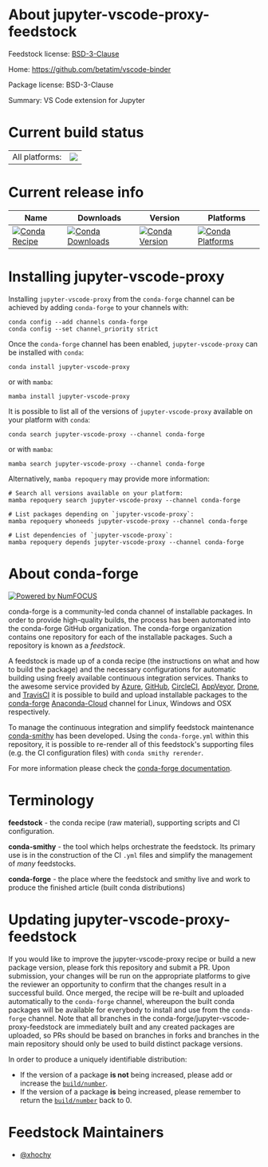 About jupyter-vscode-proxy-feedstock
====================================

Feedstock license: [BSD-3-Clause](https://github.com/conda-forge/jupyter-vscode-proxy-feedstock/blob/main/LICENSE.txt)

Home: https://github.com/betatim/vscode-binder

Package license: BSD-3-Clause

Summary: VS Code extension for Jupyter

Current build status
====================


<table><tr><td>All platforms:</td>
    <td>
      <a href="https://dev.azure.com/conda-forge/feedstock-builds/_build/latest?definitionId=9010&branchName=main">
        <img src="https://dev.azure.com/conda-forge/feedstock-builds/_apis/build/status/jupyter-vscode-proxy-feedstock?branchName=main">
      </a>
    </td>
  </tr>
</table>

Current release info
====================

| Name | Downloads | Version | Platforms |
| --- | --- | --- | --- |
| [![Conda Recipe](https://img.shields.io/badge/recipe-jupyter--vscode--proxy-green.svg)](https://anaconda.org/conda-forge/jupyter-vscode-proxy) | [![Conda Downloads](https://img.shields.io/conda/dn/conda-forge/jupyter-vscode-proxy.svg)](https://anaconda.org/conda-forge/jupyter-vscode-proxy) | [![Conda Version](https://img.shields.io/conda/vn/conda-forge/jupyter-vscode-proxy.svg)](https://anaconda.org/conda-forge/jupyter-vscode-proxy) | [![Conda Platforms](https://img.shields.io/conda/pn/conda-forge/jupyter-vscode-proxy.svg)](https://anaconda.org/conda-forge/jupyter-vscode-proxy) |

Installing jupyter-vscode-proxy
===============================

Installing `jupyter-vscode-proxy` from the `conda-forge` channel can be achieved by adding `conda-forge` to your channels with:

```
conda config --add channels conda-forge
conda config --set channel_priority strict
```

Once the `conda-forge` channel has been enabled, `jupyter-vscode-proxy` can be installed with `conda`:

```
conda install jupyter-vscode-proxy
```

or with `mamba`:

```
mamba install jupyter-vscode-proxy
```

It is possible to list all of the versions of `jupyter-vscode-proxy` available on your platform with `conda`:

```
conda search jupyter-vscode-proxy --channel conda-forge
```

or with `mamba`:

```
mamba search jupyter-vscode-proxy --channel conda-forge
```

Alternatively, `mamba repoquery` may provide more information:

```
# Search all versions available on your platform:
mamba repoquery search jupyter-vscode-proxy --channel conda-forge

# List packages depending on `jupyter-vscode-proxy`:
mamba repoquery whoneeds jupyter-vscode-proxy --channel conda-forge

# List dependencies of `jupyter-vscode-proxy`:
mamba repoquery depends jupyter-vscode-proxy --channel conda-forge
```


About conda-forge
=================

[![Powered by
NumFOCUS](https://img.shields.io/badge/powered%20by-NumFOCUS-orange.svg?style=flat&colorA=E1523D&colorB=007D8A)](https://numfocus.org)

conda-forge is a community-led conda channel of installable packages.
In order to provide high-quality builds, the process has been automated into the
conda-forge GitHub organization. The conda-forge organization contains one repository
for each of the installable packages. Such a repository is known as a *feedstock*.

A feedstock is made up of a conda recipe (the instructions on what and how to build
the package) and the necessary configurations for automatic building using freely
available continuous integration services. Thanks to the awesome service provided by
[Azure](https://azure.microsoft.com/en-us/services/devops/), [GitHub](https://github.com/),
[CircleCI](https://circleci.com/), [AppVeyor](https://www.appveyor.com/),
[Drone](https://cloud.drone.io/welcome), and [TravisCI](https://travis-ci.com/)
it is possible to build and upload installable packages to the
[conda-forge](https://anaconda.org/conda-forge) [Anaconda-Cloud](https://anaconda.org/)
channel for Linux, Windows and OSX respectively.

To manage the continuous integration and simplify feedstock maintenance
[conda-smithy](https://github.com/conda-forge/conda-smithy) has been developed.
Using the ``conda-forge.yml`` within this repository, it is possible to re-render all of
this feedstock's supporting files (e.g. the CI configuration files) with ``conda smithy rerender``.

For more information please check the [conda-forge documentation](https://conda-forge.org/docs/).

Terminology
===========

**feedstock** - the conda recipe (raw material), supporting scripts and CI configuration.

**conda-smithy** - the tool which helps orchestrate the feedstock.
                   Its primary use is in the construction of the CI ``.yml`` files
                   and simplify the management of *many* feedstocks.

**conda-forge** - the place where the feedstock and smithy live and work to
                  produce the finished article (built conda distributions)


Updating jupyter-vscode-proxy-feedstock
=======================================

If you would like to improve the jupyter-vscode-proxy recipe or build a new
package version, please fork this repository and submit a PR. Upon submission,
your changes will be run on the appropriate platforms to give the reviewer an
opportunity to confirm that the changes result in a successful build. Once
merged, the recipe will be re-built and uploaded automatically to the
`conda-forge` channel, whereupon the built conda packages will be available for
everybody to install and use from the `conda-forge` channel.
Note that all branches in the conda-forge/jupyter-vscode-proxy-feedstock are
immediately built and any created packages are uploaded, so PRs should be based
on branches in forks and branches in the main repository should only be used to
build distinct package versions.

In order to produce a uniquely identifiable distribution:
 * If the version of a package **is not** being increased, please add or increase
   the [``build/number``](https://docs.conda.io/projects/conda-build/en/latest/resources/define-metadata.html#build-number-and-string).
 * If the version of a package **is** being increased, please remember to return
   the [``build/number``](https://docs.conda.io/projects/conda-build/en/latest/resources/define-metadata.html#build-number-and-string)
   back to 0.

Feedstock Maintainers
=====================

* [@xhochy](https://github.com/xhochy/)

